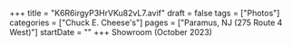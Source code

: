 +++
title = "K6R6irgyP3HrVKu82vL7.avif"
draft = false
tags = ["Photos"]
categories = ["Chuck E. Cheese's"]
pages = ["Paramus, NJ (275 Route 4 West)"]
startDate = ""
+++
Showroom (October 2023)
